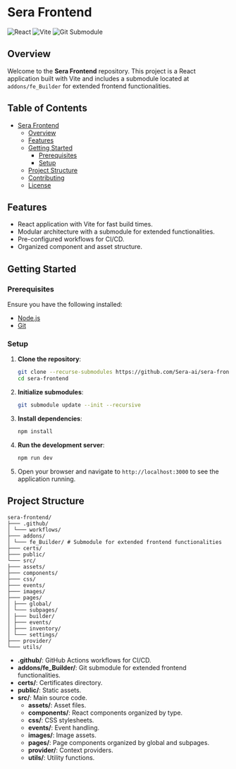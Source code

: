 
# Sera Frontend
![React](https://img.shields.io/badge/React-vite-blue?logo=react) ![Vite](https://img.shields.io/badge/Vite-build-green?logo=vite) ![Git Submodule](https://img.shields.io/badge/Git-Submodule-blue?logo=git)

## Overview

Welcome to the **Sera Frontend** repository. This project is a React application built with Vite and includes a submodule located at `addons/fe_Builder` for extended frontend functionalities.

## Table of Contents

- [Sera Frontend](#sera-frontend)
  - [Overview](#overview)
  - [Features](#features)
  - [Getting Started](#getting-started)
    - [Prerequisites](#prerequisites)
    - [Setup](#setup)
  - [Project Structure](#project-structure)
  - [Contributing](#contributing)
  - [License](#license)

## Features

- React application with Vite for fast build times.
- Modular architecture with a submodule for extended functionalities.
- Pre-configured workflows for CI/CD.
- Organized component and asset structure.

## Getting Started

### Prerequisites

Ensure you have the following installed:

- [Node.js](https://nodejs.org/)
- [Git](https://git-scm.com/)

### Setup

1. **Clone the repository**:
    ```sh
    git clone --recurse-submodules https://github.com/Sera-ai/sera-frontend.git
    cd sera-frontend
    ```

2. **Initialize submodules**:
    ```sh
    git submodule update --init --recursive
    ```

3. **Install dependencies**:
    ```sh
    npm install
    ```

4. **Run the development server**:
    ```sh
    npm run dev
    ```

5. Open your browser and navigate to `http://localhost:3000` to see the application running.

## Project Structure

    sera-frontend/
    ├─── .github/
    │ └─── workflows/
    ├─── addons/
    │ └─── fe_Builder/ # Submodule for extended frontend functionalities
    ├─── certs/
    ├─── public/
    └─── src/
    ├─── assets/
    ├─── components/
    ├─── css/
    ├─── events/
    ├─── images/
    ├─── pages/
    │ ├─── global/
    │ └─── subpages/
    │ ├─── builder/
    │ ├─── events/
    │ ├─── inventory/
    │ └─── settings/
    ├─── provider/
    └─── utils/

- **.github/**: GitHub Actions workflows for CI/CD.
- **addons/fe_Builder/**: Git submodule for extended frontend functionalities.
- **certs/**: Certificates directory.
- **public/**: Static assets.
- **src/**: Main source code.
  - **assets/**: Asset files.
  - **components/**: React components organized by type.
  - **css/**: CSS stylesheets.
  - **events/**: Event handling.
  - **images/**: Image assets.
  - **pages/**: Page components organized by global and subpages.
  - **provider/**: Context providers.
  - **utils/**: Utility functions.
